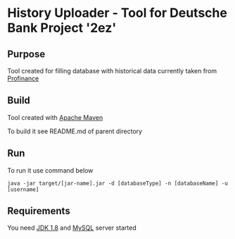 # History Uploader - Tool for Deutsche Bank Project '2ez'

## Purpose

  Tool created for filling database with historical data currently taken from [Profinance](http://www.profinance.ru/brent/)

## Build

  Tool created with [Apache Maven](https://maven.apache.org/)

  To build it see README.md of parent directory

## Run

  To run it use command below

  ```java -jar target/[jar-name].jar -d [databaseType] -n [databaseName] -u [username]```

## Requirements

  You need [JDK 1.8](https://www.oracle.com/technetwork/java/javase/downloads/jdk8-downloads-2133151.html) and [MySQL](https://www.mysql.com/) server started
